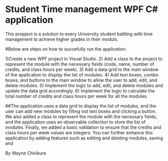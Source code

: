 # Student Time management WPF C# application 

This propject is a solution to every University student battling with time management to achieve higher grades
in their moduls.

#Below are steps on how to succefully run the application.

1)Create a new WPF project in Visual Studio.
2) Add a class to the project to represent the module with the necessary fields (code, name, number of credits, and class hours per week).
3) Add a data grid to the main window of the application to display the list of modules.
4) Add text boxes, combo boxes, and buttons to the main window to allow the user to add, edit, and delete modules.
5) Implement the logic to add, edit, and delete modules and update the data grid accordingly.
6) Implement the logic to calculate the total number of credits and class hours per week for all the modules.

##The application uses a data grid to display the list of modules, and the user can add new modules by filling out text boxes and clicking a button. We also added a class to represent the module with the necessary fields, and the application uses an observable collection to store the list of modules. Finally, we added a basic validation to ensure that the credits and class hours per week values are integers. You can further enhance this application by adding features such as editing and deleting modules, saving and

 By Wayne Chirikure

